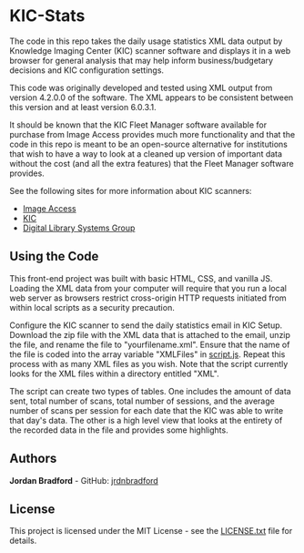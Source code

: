 # KIC-Stats
The code in this repo takes the daily usage statistics XML data output by Knowledge Imaging Center (KIC) scanner software and displays it in a web browser for general analysis that may help inform business/budgetary decisions and KIC configuration settings. 

This code was originally developed and tested using XML output from version 4.2.0.0 of the software. The XML appears to be consistent between this version and at least version 6.0.3.1.

It should be known that the KIC Fleet Manager software available for purchase from Image Access provides much more functionality and that the code in this repo is meant to be an open-source alternative for institutions that wish to have a way to look at a cleaned up version of important data without the cost (and all the extra features) that the Fleet Manager software provides.

See the following sites for more information about KIC scanners:

* [Image Access](https://www.imageaccess.com)
* [KIC](https://www.kic.com)
* [Digital Library Systems Group](https://www.dlsg.com)

## Using the Code
This front-end project was built with basic HTML, CSS, and vanilla JS. Loading the XML data from your computer will require that you run a local web server as browsers restrict cross-origin HTTP requests initiated from within local scripts as a security precaution.

Configure the KIC scanner to send the daily statistics email in KIC Setup. Download the zip file with the XML data that is attached to the email, unzip the file, and rename the file to "yourfilename.xml". Ensure that the name of the file is coded into the array variable "XMLFiles" in [script.js](assets/script.js). Repeat this process with as many XML files as you wish. Note that the script currently looks for the XML files within a directory entitled "XML".

The script can create two types of tables. One includes the amount of data sent, total number of scans, total number of sessions, and the average number of scans per session for each date that the KIC was able to write that day's data. The other is a high level view that looks at the entirety of the recorded data in the file and provides some highlights.

## Authors
**Jordan Bradford** - GitHub: [jrdnbradford](https://github.com/jrdnbradford)

## License
This project is licensed under the MIT License - see the [LICENSE.txt](LICENSE.txt) file for details.